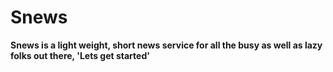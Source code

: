 # Snews
__Snews is a light weight, short news service for all the busy as well as lazy folks out there, 'Lets get started'__
